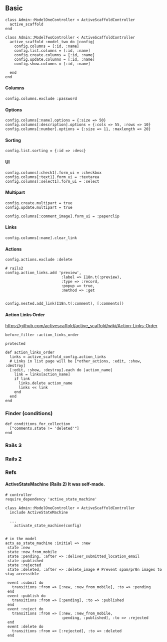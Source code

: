 ## Basic

    class Admin::ModelOneController < ActiveScaffoldController
      active_scaffold
    end

    class Admin::ModelTwoController < ActiveScaffoldController
      active_scaffold :model_two do |config|
        config.columns = [:id, :name]
        config.list.columns = [:id, :name]
        config.create.columns = [:id, :name]
        config.update.columns = [:id, :name]
        config.show.columns = [:id, :name]

      end
    end

#### Columns

    config.columns.exclude :password

#### Options

    config.columns[:name].options = {:size => 50}
    config.columns[:description].options = {:cols => 55, :rows => 10}
    config.columns[:number].options = {:size => 11, :maxlength => 20}

#### Sorting

    config.list.sorting = {:id => :desc}

#### UI

    config.columns[:check1].form_ui = :checkbox
    config.columns[:text1].form_ui = :textarea
    config.columns[:select1].form_ui = :select

#### Multipart

    config.create.multipart = true
    config.update.multipart = true

    config.columns[:comment_image].form_ui = :paperclip

#### Links

    config.columns[:name].clear_link

#### Actions

    config.actions.exclude :delete

    # rails2
    config.action_links.add 'preview',
                             :label => I18n.t(:preview),
                             :type => :record,
                             :popup => true,
                             :method => :get


    config.nested.add_link(I18n.t(:comment), [:comments])

#### Action Links Order

<https://github.com/activescaffold/active_scaffold/wiki/Action-Links-Order>

    before_filter :action_links_order

    protected

    def action_links_order
      links = active_scaffold_config.action_links
      # Links in list page will be [*other_actions, :edit, :show, :destroy]
      [:edit, :show, :destroy].each do |action_name|
        link = links[action_name]
        if link
          links.delete action_name
          links << link
        end
      end
    end
    

### Finder (conditions)

    def conditions_for_collection
      ["comments.state != 'deleted'"]
    end

### Rails 3

### Rails 2

### Refs

#### ActiveStateMachine (Rails 2) It was self-made.

    # controller
    require_dependency 'active_state_machine'

    class Admin::ModelOneController < ActiveScaffoldController
      include ActiveStateMachine

      ...
        activate_state_machine(config)


    # in the model
    acts_as_state_machine :initial => :new
     state :new
     state :new_from_mobile
     state :pending, :after => :deliver_submitted_location_email
     state :published
     state :rejected
     state :deleted, :after => :delete_image # Prevent spam/pr0n images to stay accessible

     event :submit do
       transitions :from => [:new, :new_from_mobile], :to => :pending
     end
     event :publish do
       transitions :from => [:pending], :to => :published
     end
     event :reject do
       transitions :from => [:new, :new_from_mobile,
                             :pending, :published], :to => :rejected
     end
     event :delete do
       transitions :from => [:rejected], :to => :deleted
     end